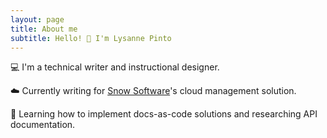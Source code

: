 ```yaml
---
layout: page
title: About me
subtitle: Hello! 👋 I'm Lysanne Pinto
---
```


💻 I'm a technical writer and instructional designer.
   
☁️ Currently writing for [Snow Software](https://www.snowsoftware.com)'s cloud management solution.
 
🌱 Learning how to implement docs-as-code solutions and researching API documentation.
